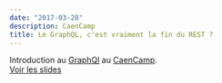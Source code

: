 ```yaml
---
date: "2017-03-28"
description: CaenCamp
title: Le GraphQL, c'est vraiment la fin du REST ?
---
```


Introduction au [GraphQl](https://graphql.org/) au [CaenCamp](https://caen.camp/talks/edition-28-le-graphql-cest-vraiment-la-fin-du-rest).    
[Voir les slides](http://slides.com/alexisjanvier-1/graphql-4)